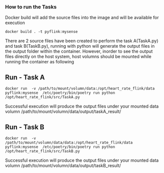 ### How to run the Tasks
Docker build will add the source files into the image and will be available for execution
```
docker build . -t pyflink:mysense
```

There are 2 source files have been created to perform the task A(TaskA.py) and task B(TaskB.py), running with python will generate the output files in the output folder within the container.
However, inorder to see the output files directly on the host system, host volumns should be mounted while running the container as following

## Run - Task A
```
docker run  -v /path/to/mount/volumn/data:/opt/heart_rate_flink/data pyflink:mysense  /etc/poetry/bin/poetry run python /opt/heart_rate_flink/src/TaskA.py
```
Successful execution will produce the output files under your mounted data volumn
/path/to/mount/volumn/data/output/taskA_result/

## Run - Task B
```
docker run  -v /path/to/mount/volumn/data/data:/opt/heart_rate_flink/data  pyflink:mysense  /etc/poetry/bin/poetry run python /opt/heart_rate_flink/src/TaskB.py
```
Successful execution will produce the output files under your mounted data volumn
/path/to/mount/volumn/data/output/taskB_result/
